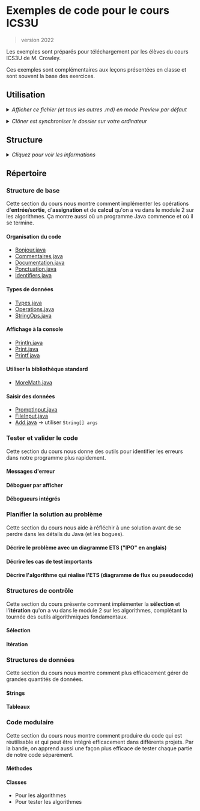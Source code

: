 # Exemples de code pour le cours ICS3U
> version 2022

Les exemples sont préparés pour téléchargement par les élèves du cours ICS3U de M. Crowley. 

Ces exemples sont complémentaires aux leçons présentées en classe et sont souvent la base des exercices.

## Utilisation

<details>
    <summary><i>Afficher ce fichier (et tous les autres .md) en mode Preview par défaut</i></summary>

Pour afficher les fichiers Markdown (.md) en mode Preview, simplement :
* faire un clic-droit sur un fichier .md dans l'Explorateur de VS Code (p. ex. README.md)
* choisir "Ouvrir avec..." > "Configurer l'éditeur par défaut pour "*.md""
* cliquer sur "Markdown Preview"

Tous les fichiers .md s'ouvriront maintenant en mode Preview directement.

>Par la suite, si vous voulez modifier un ficher .md, vous pouvez simplement cliquer sur "Ouvrir avec..." > "Éditeur de texte"

</details>
<p></p>
<details>
    <summary><i>Clôner est synchroniser le dossier sur votre ordinateur</i></summary>

* Cloner le répertoire sur votre ordinateur
* Si l'enseignant ajoute des nouveaux fichiers, simplement faire un Fetch (cliquer sur le bouton synchroniser dans VS Code)
* Copier tout exemple (fichier ou package) que vous voulez utiliser comme gabarit dans votre propre dossier de projet
    * vous n'êtes pas autorisé à apporter des modifications à ce répertoire
    * si vous en faites, vous aurez des messages d'erreur quand vous tenter de synchroniser ce dossier à nouveau

</details>

## Structure

<details>
    <summary><i>Cliquez pour voir les informations</i></summary>

Tout le code se trouve dans le même dossier racine - c'est voulu : on peut alors facilement utiliser du code de n'importe quel fichier existant dans n'importe quel nouveau fichier. Dans le jargon de Java, tout le code se trouve dans le même *package*, et les membres d'un package peuvent toujours se voir.

</details>

## Répertoire

### Structure de base

Cette section du cours nous montre comment implémenter les opérations d'**entrée/sortie**, d'**assignation** et de **calcul** qu'on a vu dans le module 2 sur les algorithmes. Ça montre aussi où un programme Java commence et où il se termine.

#### Organisation du code

* [Bonjour.java](Bonjour.java)
* [Commentaires.java](Commentaires.java)
* [Documentation.java](Documentation.java)
* [Ponctuation.java](Ponctuation.java)
* [Identifiers.java](Identifiers.java)

#### Types de données

* [Types.java](Types.java)
* [Operations.java](Operations.java)
* [StringOps.java](StringOps.java)

#### Affichage à la console

* [Println.java](Println.java)
* [Print.java](Print.java)
* [Printf.java](Printf.java)

#### Utiliser la bibliothèque standard

* [MoreMath.java](MoreMath.java)

#### Saisir des données

* [PromptInput.java](PromptInput.java)
* [FileInput.java](FileInput.java)
* [Add.java](Add.java) -> utiliser `String[] args`

### Tester et valider le code

Cette section du cours nous donne des outils pour identifier les erreurs dans notre programme plus rapidement.

#### Messages d'erreur

#### Déboguer par afficher

#### Débogueurs intégrés

### Planifier la solution au problème

Cette section du cours nous aide à réfléchir à une solution avant de se perdre dans les détails du Java (et les bogues).

#### Décrire le problème avec un diagramme ETS ("IPO" en anglais)

#### Décrire les cas de test importants

#### Décrire l'algorithme qui réalise l'ETS (diagramme de flux ou pseudocode)

### Structures de contrôle

Cette section du cours présente comment implémenter la **sélection** et l'**itération** qu'on a vu dans le module 2 sur les algorithmes, complétant la tournée des outils algorithmiques fondamentaux.

#### Sélection

#### Itération

### Structures de données

Cette section du cours nous montre comment plus efficacement gérer de grandes quantités de données.

#### Strings

#### Tableaux

### Code modulaire

Cette section du cours nous montre comment produire du code qui est réutilisable et qui peut être intégré efficacement dans différents projets. Par la bande, on apprend aussi une façon plus efficace de tester chaque partie de notre code séparément.

#### Méthodes

#### Classes
* Pour les algorithmes
* Pour tester les algorithmes
